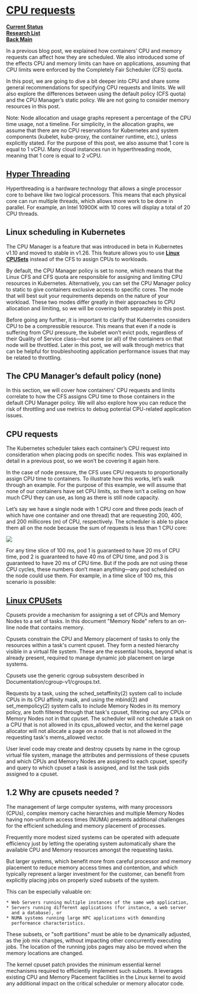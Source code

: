 # **[CPU requests](https://www.datadoghq.com/blog/kubernetes-cpu-requests-limits/)**

**[Current Status](../../../../development/status/weekly/current_status.md)**\
**[Research List](../../../research_list.md)**\
**[Back Main](../../../../README.md)**

In a previous blog post, we explained how containers’ CPU and memory requests can affect how they are scheduled. We also introduced some of the effects CPU and memory limits can have on applications, assuming that CPU limits were enforced by the Completely Fair Scheduler (CFS) quota.

In this post, we are going to dive a bit deeper into CPU and share some general recommendations for specifying CPU requests and limits. We will also explore the differences between using the default policy (CFS quota) and the CPU Manager’s static policy. We are not going to consider memory resources in this post.

Note: Node allocation and usage graphs represent a percentage of the CPU time usage, not a timeline. For simplicity, in the allocation graphs, we assume that there are no CPU reservations for Kubernetes and system components (kubelet, kube-proxy, the container runtime, etc.), unless explicitly stated. For the purpose of this post, we also assume that 1 core is equal to 1 vCPU. Many cloud instances run in hyperthreading mode, meaning that 1 core is equal to 2 vCPU.

## **[Hyper Threading](https://www.intel.com/content/www/us/en/gaming/resources/hyper-threading.html#:~:text=Intel%C2%AE%20Hyper%2DThreading%20Technology%20is%20a%20hardware%20innovation%20that,execution%20contexts%20per%20physical%20core.)**

Hyperthreading is a hardware technology that allows a single processor core to behave like two logical processors. This means that each physical core can run multiple threads, which allows more work to be done in parallel. For example, an Intel 10900K with 10 cores will display a total of 20 CPU threads.

## Linux scheduling in Kubernetes

The CPU Manager is a feature that was introduced in beta in Kubernetes v1.10 and moved to stable in v1.26. This feature allows you to use **[Linux CPUSets](https://www.kernel.org/doc/Documentation/cgroup-v1/cpusets.txt)** instead of the CFS to assign CPUs to workloads.

By default, the CPU Manager policy is set to none, which means that the Linux CFS and CFS quota are responsible for assigning and limiting CPU resources in Kubernetes. Alternatively, you can set the CPU Manager policy to static to give containers exclusive access to specific cores. The mode that will best suit your requirements depends on the nature of your workload. These two modes differ greatly in their approaches to CPU allocation and limiting, so we will be covering both separately in this post.

Before going any further, it is important to clarify that Kubernetes considers CPU to be a compressible resource. This means that even if a node is suffering from CPU pressure, the kubelet won’t evict pods, regardless of their Quality of Service class—but some (or all) of the containers on that node will be throttled. Later in this post, we will walk through metrics that can be helpful for troubleshooting application performance issues that may be related to throttling.

## The CPU Manager’s default policy (none)

In this section, we will cover how containers’ CPU requests and limits correlate to how the CFS assigns CPU time to those containers in the default CPU Manager policy. We will also explore how you can reduce the risk of throttling and use metrics to debug potential CPU-related application issues.

## CPU requests

The Kubernetes scheduler takes each container’s CPU request into consideration when placing pods on specific nodes. This was explained in detail in a previous post, so we won’t be covering it again here.

In the case of node pressure, the CFS uses CPU requests to proportionally assign CPU time to containers. To illustrate how this works, let’s walk through an example. For the purpose of this example, we will assume that none of our containers have set CPU limits, so there isn’t a ceiling on how much CPU they can use, as long as there is still node capacity.

Let’s say we have a single node with 1 CPU core and three pods (each of which have one container and one thread) that are requesting 200, 400, and 200 millicores (m) of CPU, respectively. The scheduler is able to place them all on the node because the sum of requests is less than 1 CPU core:

![](https://imgix.datadoghq.com/img/blog/kubernetes-cpu-requests-limits/kubernetes-cpu-requests-limits-diagram-1-final.png?auto=format&fit=max&w=847)

For any time slice of 100 ms, pod 1 is guaranteed to have 20 ms of CPU time, pod 2 is guaranteed to have 40 ms of CPU time, and pod 3 is guaranteed to have 20 ms of CPU time. But if the pods are not using these CPU cycles, these numbers don’t mean anything—any pod scheduled on the node could use them. For example, in a time slice of 100 ms, this scenario is possible:

## **[Linux CPUSets](https://www.kernel.org/doc/Documentation/cgroup-v1/cpusets.txt)**

Cpusets provide a mechanism for assigning a set of CPUs and Memory
Nodes to a set of tasks.   In this document "Memory Node" refers to
an on-line node that contains memory.

Cpusets constrain the CPU and Memory placement of tasks to only
the resources within a task's current cpuset.  They form a nested
hierarchy visible in a virtual file system.  These are the essential
hooks, beyond what is already present, required to manage dynamic
job placement on large systems.

Cpusets use the generic cgroup subsystem described in
Documentation/cgroup-v1/cgroups.txt.

Requests by a task, using the sched_setaffinity(2) system call to
include CPUs in its CPU affinity mask, and using the mbind(2) and
set_mempolicy(2) system calls to include Memory Nodes in its memory
policy, are both filtered through that task's cpuset, filtering out any
CPUs or Memory Nodes not in that cpuset.  The scheduler will not
schedule a task on a CPU that is not allowed in its cpus_allowed
vector, and the kernel page allocator will not allocate a page on a
node that is not allowed in the requesting task's mems_allowed vector.

User level code may create and destroy cpusets by name in the cgroup
virtual file system, manage the attributes and permissions of these
cpusets and which CPUs and Memory Nodes are assigned to each cpuset,
specify and query to which cpuset a task is assigned, and list the
task pids assigned to a cpuset.

1.2 Why are cpusets needed ?
----------------------------

The management of large computer systems, with many processors (CPUs),
complex memory cache hierarchies and multiple Memory Nodes having
non-uniform access times (NUMA) presents additional challenges for
the efficient scheduling and memory placement of processes.

Frequently more modest sized systems can be operated with adequate
efficiency just by letting the operating system automatically share
the available CPU and Memory resources amongst the requesting tasks.

But larger systems, which benefit more from careful processor and
memory placement to reduce memory access times and contention,
and which typically represent a larger investment for the customer,
can benefit from explicitly placing jobs on properly sized subsets of
the system.

This can be especially valuable on:

    * Web Servers running multiple instances of the same web application,
    * Servers running different applications (for instance, a web server
      and a database), or
    * NUMA systems running large HPC applications with demanding
      performance characteristics.

These subsets, or "soft partitions" must be able to be dynamically
adjusted, as the job mix changes, without impacting other concurrently
executing jobs. The location of the running jobs pages may also be moved
when the memory locations are changed.

The kernel cpuset patch provides the minimum essential kernel
mechanisms required to efficiently implement such subsets.  It
leverages existing CPU and Memory Placement facilities in the Linux
kernel to avoid any additional impact on the critical scheduler or
memory allocator code.
